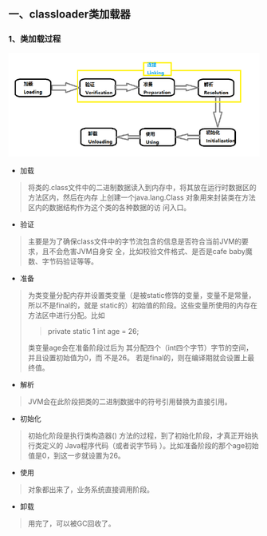 ## 一、classloader类加载器

### 1、类加载过程

 ![image-20210301161307710](images/image-20210301161307710.png)

* 加载

> 将类的.class文件中的二进制数据读入到内存中，将其放在运行时数据区的方法区内，然后在内存
> 上创建一个java.lang.Class 对象用来封装类在方法区内的数据结构作为这个类的各种数据的访
> 问入口。

* 验证

> 主要是为了确保class文件中的字节流包含的信息是否符合当前JVM的要求，且不会危害JVM自身安
> 全，比如校验文件格式、是否是cafe baby魔数、字节码验证等等。

* 准备

> 为类变量分配内存并设置类变量（是被static修饰的变量，变量不是常量，所以不是final的，就是
> static的）初始值的阶段。这些变量所使用的内存在方法区中进行分配。比如
>
> > private static 1 int age = 26;
>
> 类变量age会在准备阶段过后为 其分配四个（int四个字节）字节的空间，并且设置初始值为0，而
> 不是26。
> 若是final的，则在编译期就会设置上最终值。

* 解析

> JVM会在此阶段把类的二进制数据中的符号引用替换为直接引用。

* 初始化

> 初始化阶段是执行类构造器<clinit>() 方法的过程，到了初始化阶段，才真正开始执行类定义的
> Java程序代码（或者说字节码 ）。比如准备阶段的那个age初始值是0，到这一步就设置为26。

* 使用

> 对象都出来了，业务系统直接调用阶段。

* 卸载

> 用完了，可以被GC回收了。

